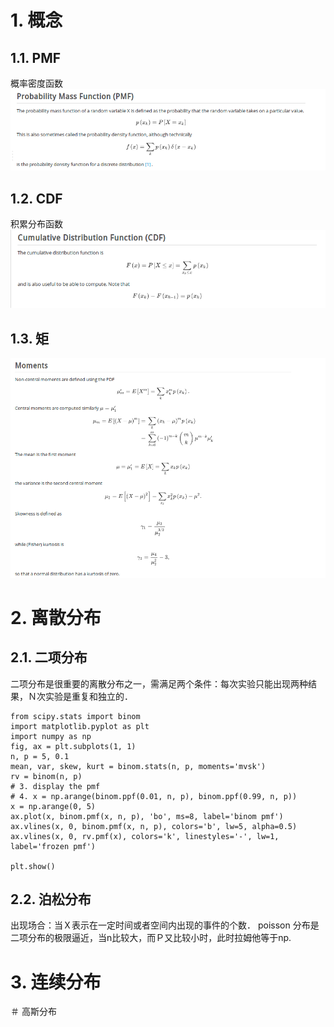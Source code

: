 # 1. 概念
## 1.1. PMF
概率密度函数
![](_v_images/20190402151049351_873563963.png)
## 1.2. CDF
积累分布函数
![](_v_images/20190402150851214_681395614.png)
## 1.3. 矩
![](_v_images/20190402150800241_1808942468.png)

# 2. 离散分布
## 2.1. 二项分布
二项分布是很重要的离散分布之一，需满足两个条件：每次实验只能出现两种结果，Ｎ次实验是重复和独立的．

```
from scipy.stats import binom
import matplotlib.pyplot as plt
import numpy as np
fig, ax = plt.subplots(1, 1)
n, p = 5, 0.1
mean, var, skew, kurt = binom.stats(n, p, moments='mvsk')
rv = binom(n, p)
# 3. display the pmf
# 4. x = np.arange(binom.ppf(0.01, n, p), binom.ppf(0.99, n, p))
x = np.arange(0, 5)
ax.plot(x, binom.pmf(x, n, p), 'bo', ms=8, label='binom pmf')
ax.vlines(x, 0, binom.pmf(x, n, p), colors='b', lw=5, alpha=0.5)
ax.vlines(x, 0, rv.pmf(x), colors='k', linestyles='-', lw=1, label='frozen pmf')

plt.show()
```
## 2.2. 泊松分布
出现场合：当Ｘ表示在一定时间或者空间内出现的事件的个数．
poisson 分布是二项分布的极限逼近，当n比较大，而Ｐ又比较小时，此时拉姆他等于np.
# 3. 连续分布
＃ 高斯分布
